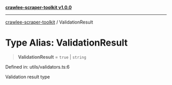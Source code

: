 [**crawlee-scraper-toolkit v1.0.0**](../README.md)

***

[crawlee-scraper-toolkit](../globals.md) / ValidationResult

# Type Alias: ValidationResult

> **ValidationResult** = `true` \| `string`

Defined in: utils/validators.ts:6

Validation result type
